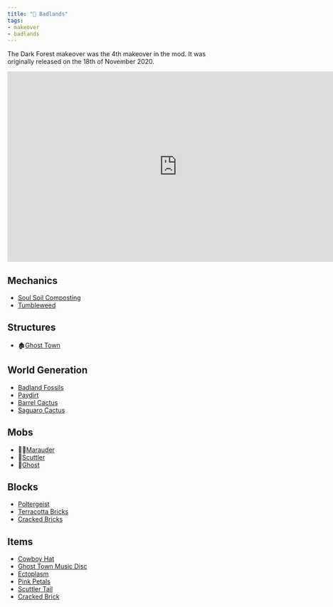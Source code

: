 ```yaml
---
title: "🤠 Badlands"
tags:
- makeover
- badlands
---
```


The Dark Forest makeover was the 4th makeover in the mod. It was originally released on the 18th  of November 2020.

<iframe width="761" height="428" src="https://www.youtube.com/embed/ycGCeckp-8E" title="Biome Makeover - Badlands" frameborder="0" allow="accelerometer; autoplay; clipboard-write; encrypted-media; gyroscope; picture-in-picture; web-share" allowfullscreen></iframe>

## Mechanics
- [Soul Soil Composting](notes/mechanic/soul_soil_composting)
- [Tumbleweed](notes/mob/tumbleweed)

## Structures
- 🏚️[Ghost Town](notes/structure/ghost_town)

## World Generation
- [Badland Fossils](notes/generation/badlands_fossils)
- [Paydirt](notes/block/paydirt)
- [Barrel Cactus](notes/block/barrel_cactus)
- [Saguaro Cactus](notes/block/saguaro_cactus)

## Mobs
- 🏇🏾[Marauder](notes/mob/marauder)
- 🦎[Scuttler](notes/mob/scuttler)
- 👻[Ghost](notes/mob/ghost)

## Blocks
- [Poltergeist](notes/block/poltergeist)
- [Terracotta Bricks](notes/block/terracotta_bricks)
- [Cracked Bricks](notes/block/cracked_bricks)

## Items
- [Cowboy Hat](notes/item/cowboy_hat)
- [Ghost Town Music Disc](notes/item/discs)
- [Ectoplasm](notes/item/ectoplasm)
- [Pink Petals](notes/item/buds.md)
- [Scuttler Tail](notes/item/scuttler_tail)
- [Cracked Brick](notes/item/cracked_brick)